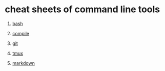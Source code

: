cheat sheets of command line tools
===================================

1. [bash](bash/)

1. [compile](compile/)

1. [git](git/)

1. [tmux](tmux.md)

1. [markdown](markdown.md)
